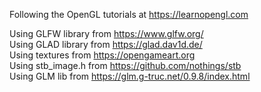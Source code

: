 Following the OpenGL tutorials at https://learnopengl.com

Using GLFW library from https://www.glfw.org/ <br>
Using GLAD library from https://glad.dav1d.de/ <br>
Using textures from https://opengameart.org <br>
Using stb_image.h from https://github.com/nothings/stb <br>
Using GLM lib from https://glm.g-truc.net/0.9.8/index.html <br>
